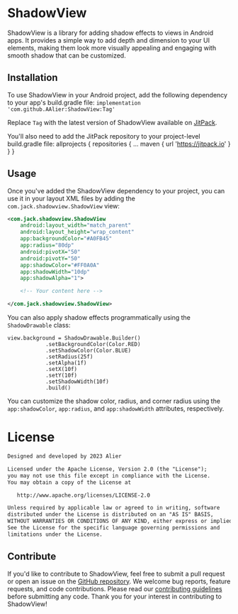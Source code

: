 
# ShadowView

ShadowView is a library for adding shadow effects to views in Android apps. It provides a simple way to add depth and dimension to your UI elements, making them look more visually appealing and engaging with smooth shadow that can be customized.

## Installation

To use ShadowView in your Android project, add the following dependency to your app's build.gradle file:
`implementation 'com.github.AAlier:ShadowView:Tag'`

Replace `Tag` with the latest version of ShadowView available on [JitPack](https://jitpack.io/#AAlier/ShadowView).

You'll also need to add the JitPack repository to your project-level build.gradle file:
allprojects { repositories { ... maven { url 'https://jitpack.io' } } }

## Usage

Once you've added the ShadowView dependency to your project, you can use it in your layout XML files by adding the `com.jack.shadowview.ShadowView` view:
```xml
<com.jack.shadowview.ShadowView
    android:layout_width="match_parent"
    android:layout_height="wrap_content"
    app:backgroundColor="#A0FB45"  
    app:radius="80dp"  
    android:pivotX="50"  
    android:pivotY="50"  
    app:shadowColor="#FF0A0A"  
    app:shadowWidth="10dp"  
    app:shadowAlpha="1">

    <!-- Your content here -->

</com.jack.shadowview.ShadowView>
```

You can also apply shadow effects programmatically using the `ShadowDrawable` class:

    view.background = ShadowDrawable.Builder()
                .setBackgroundColor(Color.RED)
                .setShadowColor(Color.BLUE)
                .setRadius(25f)
                .setAlpha(1f)
                .setX(10f)
                .setY(10f)
                .setShadowWidth(10f)
                .build()

You can customize the shadow color, radius, and corner radius using the `app:shadowColor`, `app:radius`, and `app:shadowWidth` attributes, respectively.

# License

```xml
Designed and developed by 2023 Alier

Licensed under the Apache License, Version 2.0 (the "License");
you may not use this file except in compliance with the License.
You may obtain a copy of the License at

   http://www.apache.org/licenses/LICENSE-2.0

Unless required by applicable law or agreed to in writing, software
distributed under the License is distributed on an "AS IS" BASIS,
WITHOUT WARRANTIES OR CONDITIONS OF ANY KIND, either express or implied.
See the License for the specific language governing permissions and
limitations under the License.
```

## Contribute

If you'd like to contribute to ShadowView, feel free to submit a pull request or open an issue on the [GitHub repository](https://github.com/AAlier/ShadowView). We welcome bug reports, feature requests, and code contributions. Please read our [contributing guidelines](https://chat.openai.com/CONTRIBUTING.md) before submitting any code. Thank you for your interest in contributing to ShadowView!